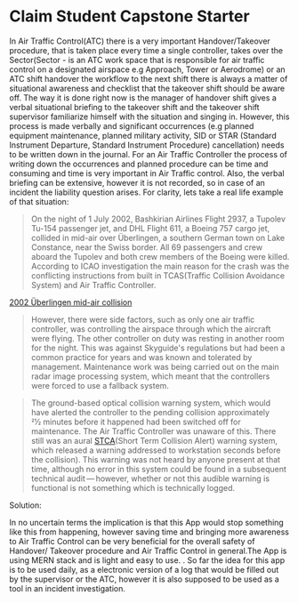 # Claim Student Capstone Starter

In Air Traffic Control(ATC) there is a very important Handover/Takeover procedure, that is taken place every time a single controller, takes over the Sector(Sector - is an ATC work space that is responsible for  air traffic control on a designated airspace e.g Approach, Tower or Aerodrome) or an ATC shift handover the workflow to the next shift there is always a matter of situational awareness and checklist that the takeover shift should be aware off. The way it is done right now is the manager of handover shift gives a  verbal situational briefing to the takeover shift and the takeover shift supervisor familiarize himself with the situation and singing in.  However, this process is made verbally and significant occurrences (e.g planned equipment maintenance, planned military activity, SID or STAR (Standard Instrument Departure, Standard Instrument Procedure) cancellation) needs to be written down in the journal. For an Air Traffic Controller the process of writing down the occurrences and planned procedure can be time and consuming and time is very important in Air Traffic control. Also, the verbal briefing can be extensive, however it is not recorded, so in case of an incident the liability question arises.  For clarity, lets take a real life example of that situation:

> On the night of 1 July 2002, Bashkirian Airlines Flight 2937, a Tupolev Tu-154 passenger jet, and DHL Flight 611, a Boeing 757 cargo jet, collided in mid-air over Überlingen, a southern German town on Lake Constance, near the Swiss border. All 69 passengers and crew aboard the Tupolev and both crew members of the Boeing were killed.  According to ICAO investigation the main reason for the crash was the conflicting instructions from built in TCAS(Traffic Collision Avoidance System)  and  Air Traffic Controller.

[2002 Überlingen mid-air collision](https://en.wikipedia.org/wiki/2002_%C3%9Cberlingen_mid-air_collision#Other_factors_in_the_crash)

> However, there were side factors, such as only one air traffic controller, was controlling the airspace through which the aircraft were flying. The other controller on duty was resting in another room for the night. This was against Skyguide's regulations but had been a common practice for years and was known and tolerated by management. Maintenance work was being carried out on the main radar image processing system, which meant that the controllers were forced to use a fallback system.

> The ground-based optical collision warning system, which would have alerted the controller to the pending collision approximately 21⁄2 minutes before it happened had been switched off for maintenance. The Air Traffic Controller was unaware of this. There still was an aural [STCA](https://en.wikipedia.org/wiki/Short_Term_Conflict_Alert)(Short Term Collision Alert) warning system, which released a warning addressed to workstation seconds before the collision). This warning was not heard by anyone present at that time, although no error in this system could be found in a subsequent technical audit — however, whether or not this audible warning is functional is not something which is technically logged.

Solution: 

In no uncertain terms the implication is that this App would stop something like this from happening, however saving time and bringing more awareness to Air Traffic Control can be very beneficial for the overall safety of Handover/ Takeover procedure and Air Traffic Control in general.The App is  using MERN stack and is light and easy to use. . So far the idea for this app is to be used daily, as a electronic version of a log that would be filled out by the supervisor or the ATC, however it is also supposed to be used as a  tool in an incident investigation.
